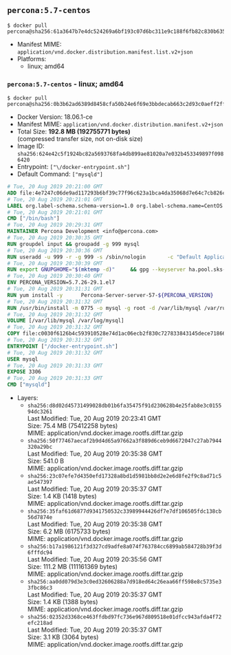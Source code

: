 ## `percona:5.7-centos`

```console
$ docker pull percona@sha256:61a3647b7e4dc524269a6bf193c07d6bc311e9c188f6fb82c830b635a382d06c
```

-	Manifest MIME: `application/vnd.docker.distribution.manifest.list.v2+json`
-	Platforms:
	-	linux; amd64

### `percona:5.7-centos` - linux; amd64

```console
$ docker pull percona@sha256:0b3b62ad6389d8458cfa50b24e6f69e3bbdecab663c2d93c0aeff2ff7f04e411
```

-	Docker Version: 18.06.1-ce
-	Manifest MIME: `application/vnd.docker.distribution.manifest.v2+json`
-	Total Size: **192.8 MB (192755771 bytes)**  
	(compressed transfer size, not on-disk size)
-	Image ID: `sha256:624e42c5f1924bc82a5693768fa4db899ae81020a7e032b453349897f0986420`
-	Entrypoint: `["\/docker-entrypoint.sh"]`
-	Default Command: `["mysqld"]`

```dockerfile
# Tue, 20 Aug 2019 20:21:00 GMT
ADD file:4e7247c06de9ad117293b6bf39c77f96c623a1bca4da35068d7e64c7cb826c08 in / 
# Tue, 20 Aug 2019 20:21:01 GMT
LABEL org.label-schema.schema-version=1.0 org.label-schema.name=CentOS Base Image org.label-schema.vendor=CentOS org.label-schema.license=GPLv2 org.label-schema.build-date=20190801
# Tue, 20 Aug 2019 20:21:01 GMT
CMD ["/bin/bash"]
# Tue, 20 Aug 2019 20:29:31 GMT
MAINTAINER Percona Development <info@percona.com>
# Tue, 20 Aug 2019 20:30:35 GMT
RUN groupdel input && groupadd -g 999 mysql
# Tue, 20 Aug 2019 20:30:36 GMT
RUN useradd -u 999 -r -g 999 -s /sbin/nologin 		-c "Default Application User" mysql
# Tue, 20 Aug 2019 20:30:39 GMT
RUN export GNUPGHOME="$(mktemp -d)" 	&& gpg --keyserver ha.pool.sks-keyservers.net --recv-keys 430BDF5C56E7C94E848EE60C1C4CBDCDCD2EFD2A 	&& gpg --export --armor 430BDF5C56E7C94E848EE60C1C4CBDCDCD2EFD2A > ${GNUPGHOME}/RPM-GPG-KEY-Percona 	&& rpmkeys --import ${GNUPGHOME}/RPM-GPG-KEY-Percona /etc/pki/rpm-gpg/RPM-GPG-KEY-CentOS-7         && curl -L -o /tmp/percona-release.rpm https://repo.percona.com/percona/yum/percona-release-0.1-10.noarch.rpm 	&& rpmkeys --checksig /tmp/percona-release.rpm 	&& yum install -y /tmp/percona-release.rpm 	&& rm -rf "$GNUPGHOME" /tmp/percona-release.rpm         && percona-release enable original release
# Tue, 20 Aug 2019 20:30:40 GMT
ENV PERCONA_VERSION=5.7.26-29.1.el7
# Tue, 20 Aug 2019 20:31:31 GMT
RUN yum install -y 		Percona-Server-server-57-${PERCONA_VERSION} 		Percona-Server-tokudb-57-${PERCONA_VERSION} 		Percona-Server-rocksdb-57-${PERCONA_VERSION} 		jemalloc 		which 		policycoreutils 	&& yum clean all 	&& rm -rf /var/cache/yum /var/lib/mysql
# Tue, 20 Aug 2019 20:31:32 GMT
RUN /usr/bin/install -m 0775 -o mysql -g root -d /var/lib/mysql /var/run/mysqld /docker-entrypoint-initdb.d 	&& find /etc/percona-server.cnf /etc/percona-server.conf.d /etc/my.cnf.d -name '*.cnf' -print0 		| xargs -0 grep -lZE '^(bind-address|log|user)' 		| xargs -rt -0 sed -Ei 's/^(bind-address|log|user)/#&/' 	&& printf '[mysqld]\nskip-host-cache\nskip-name-resolve\n' > /etc/my.cnf.d/docker.cnf 	&& /usr/bin/install -m 0664 -o mysql -g root /dev/null /etc/sysconfig/mysql 	&& echo "LD_PRELOAD=/usr/lib64/libjemalloc.so.1" >> /etc/sysconfig/mysql 	&& echo "THP_SETTING=never" >> /etc/sysconfig/mysql 	&& ln -s /etc/my.cnf.d /etc/mysql 	&& chown -R mysql:root /etc/percona-server.cnf /etc/percona-server.conf.d /etc/my.cnf.d 	&& chmod -R ug+rwX /etc/percona-server.cnf /etc/percona-server.conf.d /etc/my.cnf.d
# Tue, 20 Aug 2019 20:31:32 GMT
VOLUME [/var/lib/mysql /var/log/mysql]
# Tue, 20 Aug 2019 20:31:32 GMT
COPY file:c0030f6126b4c593910528e74d1ac06ecb2f830c727833843145dece71866501 in /docker-entrypoint.sh 
# Tue, 20 Aug 2019 20:31:32 GMT
ENTRYPOINT ["/docker-entrypoint.sh"]
# Tue, 20 Aug 2019 20:31:32 GMT
USER mysql
# Tue, 20 Aug 2019 20:31:33 GMT
EXPOSE 3306
# Tue, 20 Aug 2019 20:31:33 GMT
CMD ["mysqld"]
```

-	Layers:
	-	`sha256:d8d02d45731499028db01b6fa35475f91d230628b4e25fab8e3c015594dc3261`  
		Last Modified: Tue, 20 Aug 2019 20:23:41 GMT  
		Size: 75.4 MB (75412258 bytes)  
		MIME: application/vnd.docker.image.rootfs.diff.tar.gzip
	-	`sha256:50f77467aecaf2b9d4d65a97662a3f889d6ceb9d6672047c27ab7944320a29bc`  
		Last Modified: Tue, 20 Aug 2019 20:35:38 GMT  
		Size: 541.0 B  
		MIME: application/vnd.docker.image.rootfs.diff.tar.gzip
	-	`sha256:23c07efe7d4350efd17328a8bd1d5981bb8d2e2e6d8fe2f9c8ad71c5ae547397`  
		Last Modified: Tue, 20 Aug 2019 20:35:37 GMT  
		Size: 1.4 KB (1418 bytes)  
		MIME: application/vnd.docker.image.rootfs.diff.tar.gzip
	-	`sha256:35faf61d6877d9341750532c33989944426df7e7df106505fdc138cb56d7874e`  
		Last Modified: Tue, 20 Aug 2019 20:35:38 GMT  
		Size: 6.2 MB (6175733 bytes)  
		MIME: application/vnd.docker.image.rootfs.diff.tar.gzip
	-	`sha256:b17a1986121f3d327cd9adfe8a074f763784cc6899ab584728b39f3d6fffdc94`  
		Last Modified: Tue, 20 Aug 2019 20:35:56 GMT  
		Size: 111.2 MB (111161369 bytes)  
		MIME: application/vnd.docker.image.rootfs.diff.tar.gzip
	-	`sha256:aa0dd079d3e3c0ed32606288a7d918ed64c26eaa66ff598e8c5735e33fbc86c3`  
		Last Modified: Tue, 20 Aug 2019 20:35:37 GMT  
		Size: 1.4 KB (1388 bytes)  
		MIME: application/vnd.docker.image.rootfs.diff.tar.gzip
	-	`sha256:02352d3368ce463ffdbd97fc736e967d809518e01dfcc943afda4f72efc218ad`  
		Last Modified: Tue, 20 Aug 2019 20:35:37 GMT  
		Size: 3.1 KB (3064 bytes)  
		MIME: application/vnd.docker.image.rootfs.diff.tar.gzip
